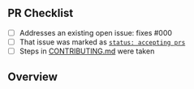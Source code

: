 <!-- 👋 Hi, thanks for sending a PR to OctoGuideExamples! 🗺️
Please fill out all fields below and make sure each item is true and [x] checked.
Otherwise we may not be able to review your PR. -->

## PR Checklist

- [ ] Addresses an existing open issue: fixes #000
- [ ] That issue was marked as [`status: accepting prs`](https://github.com/JoshuaKGoldberg/OctoGuide/issues?q=is%3Aopen+is%3Aissue+label%3A%22status%3A+accepting+prs%22)
- [ ] Steps in [CONTRIBUTING.md](https://github.com/JoshuaKGoldberg/OctoGuide/blob/main/.github/CONTRIBUTING.md) were taken

## Overview

<!-- Description of what is changed and how the code change does that. -->
